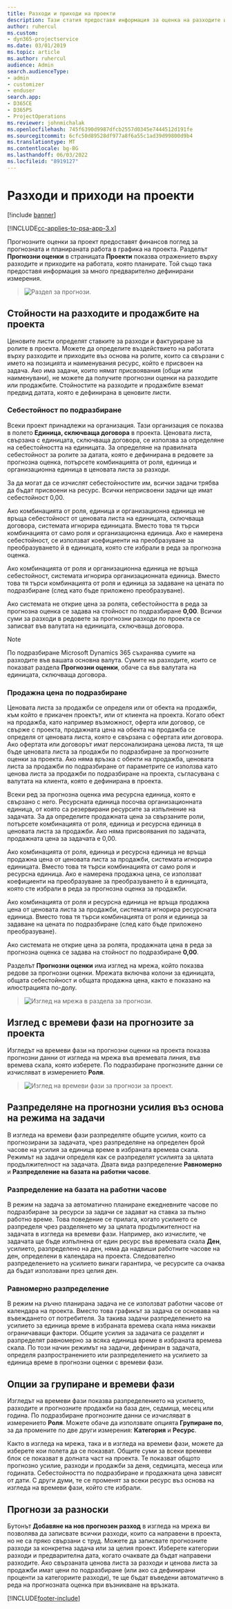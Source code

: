```yaml
---
title: Разходи и приходи на проекти
description: Тази статия предоставя информация за оценка на разходите и приходите на проект.
author: ruhercul
ms.custom:
- dyn365-projectservice
ms.date: 03/01/2019
ms.topic: article
ms.author: ruhercul
audience: Admin
search.audienceType:
- admin
- customizer
- enduser
search.app:
- D365CE
- D365PS
- ProjectOperations
ms.reviewer: johnmichalak
ms.openlocfilehash: 745f6390d9987dfcb2557d0345e7444512d191fe
ms.sourcegitcommit: 6cfc50d89528df977a8f6a55c1ad39d99800d9b4
ms.translationtype: MT
ms.contentlocale: bg-BG
ms.lasthandoff: 06/03/2022
ms.locfileid: "8919127"
---
```

# <a name="project-costs-and-revenue"></a>Разходи и приходи на проекти

[!include [banner](../includes/psa-now-project-operations.md)]

[!INCLUDE[cc-applies-to-psa-app-3.x](../includes/cc-applies-to-psa-app-3x.md)]

Прогнозните оценки за проект предоставят финансов поглед за прогнозната и планираната работа в графика на проекта. Разделът **Прогнозни оценки** в страницата **Проекти** показва отражението върху разходите и приходите на работата, която планирате. Той също така предоставя информация за много предварително дефинирани измерения. 

> ![Раздел за прогнози.](media/project-5.png)

## <a name="cost-and-sales-values-of-the-project"></a>Стойности на разходите и продажбите на проекта

Ценовите листи определят ставките за разходи и фактуриране за ролите в проекта. Можете да определите въздействието на работата върху разходите и приходите въз основа на ролите, които са свързани с името на позицията и наименувания ресурс, който е присвоен на задача. Ако има задачи, които нямат присвоявания (общи или наименувани), не можете да получите прогнозни оценки на разходите или продажбите. Стойностите на разходите и продажбите вземат предвид датата, която е дефинирана в ценовите листи.

### <a name="default-cost-price"></a>Себестойност по подразбиране  

Всеки проект принадлежи на организация. Тази организация се показва в полето **Единица, сключваща договора** в проекта. Ценовата листа, свързана с единицата, сключваща договора, се използва за определяне на себестойността на единицата. За определяне на правилната себестойност за ролите за датата, която е дефинирана в редовете за прогнозна оценка, потърсете комбинацията от роля, единица и организационна единица в ценовата листа за разходи. 

За да могат да се изчислят себестойностите им, всички задачи трябва да бъдат присвоени на ресурс. Всички неприсвоени задачи ще имат себестойност 0,00.

Ако комбинацията от роля, единица и организационна единица не връща себестойност от ценовата листа на единицата, сключваща договора, системата игнорира единицата. Вместо това тя търси комбинацията от само роля и организационна единица. Ако е намерена себестойност, се използват коефициенти на преобразуване за преобразуването й в единицата, която сте избрали в реда за прогнозна оценка.

Ако комбинацията от роля и организационна единица не връща себестойност, системата игнорира организационната единица. Вместо това тя търси комбинацията от роля и единица за задаване на цената по подразбиране (след като бъде приложено преобразуване).

Ако системата не открие цена за ролята, себестойността в реда за прогнозна оценка се задава на стойност по подразбиране **0,00**. Всички суми за разходи в редовете за прогнозни разходи по проекта се записват във валутата на единицата, сключваща договора.

> [!NOTE]
> По подразбиране Microsoft Dynamics 365 съхранява сумите на разходите във вашата основна валута. Сумите на разходите, които се показват раздела **Прогнозни оценки**, обаче са във валутата на единицата, сключваща договора.  

### <a name="default-sales-price"></a>Продажна цена по подразбиране 

Ценовата листа за продажби се определя или от обекта на продажби, към който е прикачен проектът, или от клиента на проекта. Когато обект на продажба, като например възможност, оферта или договор, се свърже с проекта, продажната цена на обекта на продажба се определя от ценовата листа, която е свързана с офертата или договора. Ако офертата или договорът имат персонализирана ценова листа, тя ще бъде ценовата листа за продажби по подразбиране за прогнозните оценки за проекта. Ако няма връзка с обекти на продажба, ценовата листа за продажби по подразбиране от параметрите се използва като ценова листа за продажби по подразбиране на проекта, съгласувана с валутата на клиента, която е дефинирана в проекта.

Всеки ред за прогнозна оценка има ресурсна единица, която е свързано с него. Ресурсната единица посочва организационната единица, от която са резервирани ресурсите за изпълнение на задачата. За да определите продажната цена за свързаните роли, потърсете комбинацията от роля, единица и ресурсна единица в ценовата листа за продажби. Ако няма присвоявания по задачата, продажната цена за задачата е 0,00.

Ако комбинацията от роля, единица и ресурсна единица не връща продажна цена от ценовата листа за продажби, системата игнорира единицата. Вместо това тя търси комбинацията от само роля и ресурсна единица. Ако е намерена продажна цена, се използват коефициенти на преобразуване за преобразуването й в единицата, която сте избрали в реда за прогнозна оценка за продажби. 

Ако комбинацията от роля и ресурсна единица не връща продажна цена от ценовата листа за продажби, системата игнорира ресурсната единица. Вместо това тя търси комбинацията от роля и единица за задаване на цената по подразбиране (след като бъде приложено преобразуване).

Ако системата не открие цена за ролята, продажната цена в реда за прогнозна оценка се задава на стойност по подразбиране **0,00**.

Разделът **Прогнозни оценки** има изглед на мрежа, който показва редове за прогнозни оценки. Мрежата включва колони за единицата, общата себестойност и общата продажна цена, както е показано на илюстрацията по-долу. 

> ![Изглед на мрежа в раздела за прогнози.](media/project-6.png)

## <a name="time-phased-view-of-project-estimates"></a>Изглед с времеви фази на прогнозите за проекта

Изгледът на времеви фази на прогнозни оценки на проекта показва прогнозни данни от изгледа на мрежа във времевата линия, във времева скала, която изберете. По подразбиране прогнозните данни се изчисляват в измерението **Роля**.

> ![Изглед на времеви фази за прогнози за проект.](media/project-7.png)

## <a name="allocating-estimated-effort-based-on-the-task-mode"></a>Разпределяне на прогнозни усилия въз основа на режима на задачи

В изгледа на времеви фази разпределяте общите усилия, които са прогнозирани за задачата, чрез разпределяне на определен брой часове на усилия за единица време в избраната времева скала. Режимът на задачи определя как се разпределят усилията за цялата продължителност на задачата. Двата вида разпределение **Равномерно** и **Разпределение на базата на работни часове**.

### <a name="work-hours-based-allocation"></a>Разпределение на базата на работни часове
 
В режим на задача за автоматично планиране ежедневните часове по подразбиране за ресурси за задачи се задават на ставка за пълно работно време. Това поведение се прилага, когато усилието се разпределя чрез разделянето му за цялата продължителност на задачата в изгледа на времеви фази. Например, ако изчислите, че задачата ще бъде изпълнена от един ресурс във времевата скала **Ден**, усилието, разпределено на ден, няма да надвиши работните часове на ден, определени в календара на проекта. Следователно разпределението на усилието винаги гарантира, че ресурсите са очаква да бъдат използвани през целия ден.

### <a name="even-allocation"></a>Равномерно разпределение

В режим на ръчно планирана задача не се използват работни часове от календара на проекта. Вместо това графикът за задача се основава на въвеждането от потребителя. За такива задачи разпределението на усилието за единица време в избраната времева скала няма никакви ограничаващи фактори. Общите усилия за задачата се разделят и разпределят равномерно за всяка единица време в избраната времева скала. По този начин режимът на задачи, дефиниран в задачата, определя разпространението или разпределението на усилието за единица време в прогнозни оценки с времеви фази.

## <a name="grouping-and-time-phasing-options"></a>Опции за групиране и времеви фази

Изгледът на времеви фази показва разпределението на усилието, разходите и прогнозните продажби на база ден, седмица, месец или година. По подразбиране прогнозните данни се изчисляват в измерението **Роля**. Можете обаче да използвате опцията **Групиране по**, за да промените по две други измерения: **Категория** и **Ресурс**.

Както в изгледа на мрежа, така и в изгледа на времеви фази, можете да изберете кои полета да се показват. Общите суми за всеки времеви блок се показват в долната част на проекта. Те показват общото прогнозно усилие, разходи и продажби за деня, седмицата, месеца или годината. Себестойността по подразбиране и продажната цена зависят от дати. С други думи, те се променят за всеки ресурс въз основа на изгледа на времеви фази, който сте избрали.

## <a name="expense-estimates"></a>Прогнози за разноски

Бутонът **Добавяне на нов прогнозен разход** в изгледа на мрежа ви позволява да записвате всички разходи, които са направени в проекта, но не са пряко свързани с труд. Можете да записвате прогнозните разходи за конкретна задача или за целия проект. Изберете категории разходи и предварителна дата, когато очаквате да бъдат направени разходите. Ако свързаната ценова листа за разходи и ценова листа за продажби имат цени по подразбиране (или ако са дефинирани проценти за категориите разходи), те ще бъдат въведени автоматично в реда на прогнозната оценка при възникване на връзката.


[!INCLUDE[footer-include](../includes/footer-banner.md)]
